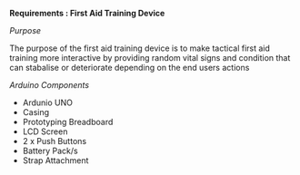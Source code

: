 **Requirements : First Aid Training Device**

*Purpose*

The purpose of the first aid training device is to make tactical first aid training more
interactive by providing random vital signs and condition that can stabalise or deteriorate
depending on the end users actions

*Arduino Components*
- Ardunio UNO
- Casing
- Prototyping Breadboard
- LCD Screen
- 2 x Push Buttons
- Battery Pack/s
- Strap Attachment




